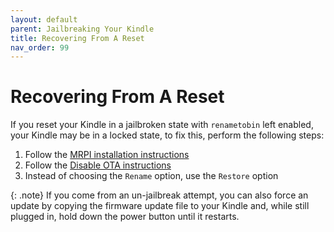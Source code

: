 ```yaml
---
layout: default
parent: Jailbreaking Your Kindle
title: Recovering From A Reset
nav_order: 99
---
```


# Recovering From A Reset
If you reset your Kindle in a jailbroken state with `renametobin` left enabled, your Kindle may be in a locked state, to fix this, perform the following steps:

1. Follow the [MRPI installation instructions](./post-jailbreak/installing-kual-mrpi/)
2. Follow the [Disable OTA instructions](./post-jailbreak/disable-ota.html)
3. Instead of choosing the `Rename` option, use the `Restore` option

{: .note}
If you come from an un-jailbreak attempt, you can also force an update by copying the firmware update file to your Kindle and, while still plugged in, hold down the power button until it restarts.